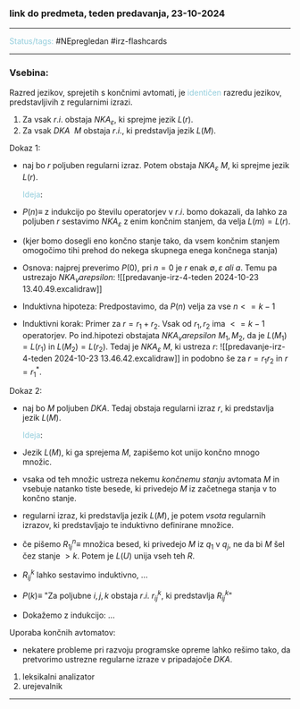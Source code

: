 ### link do predmeta, teden predavanja, 23-10-2024
---

<font color="#92cddc">Status/tags:</font> #NEpregledan #irz-flashcards 

---

### Vsebina:

Razred jezikov, sprejetih s končnimi avtomati, je <font color="#92cddc">identičen</font> razredu jezikov, predstavljivih z regularnimi izrazi.

1) Za vsak $r.i.$ obstaja $NKA_\varepsilon$, ki sprejme jezik $L(r)$.
2) Za vsak $DKA \ \ M$ obstaja $r.i.$, ki predstavlja jezik $L(M)$.

Dokaz 1:
- naj bo $r$ poljuben regularni izraz. Potem obstaja $NKA_\varepsilon \  M$, ki sprejme jezik $L(r)$.

	<font color="#92cddc">Ideja</font>:
- $P(n) \equiv$ z indukcijo po številu operatorjev v $r.i.$ bomo dokazali, da lahko za poljuben $r$ sestavimo $NKA_\varepsilon$ z enim končnim stanjem, da velja $L(m) = L(r)$.
- (kjer bomo dosegli eno končno stanje tako, da vsem končnim stanjem omogočimo tihi prehod do nekega skupnega enega končnega stanja)

- Osnova: najprej preverimo $P(0)$, pri $n = 0$ je $r$ enak $\emptyset, \varepsilon \ ali \ a$. Temu pa ustrezajo $NKA_varepsilon$: ![[predavanje-irz-4-teden 2024-10-23 13.40.49.excalidraw]]
- Induktivna hipoteza: Predpostavimo, da $P(n)$ velja za vse $n <= k-1$
- Induktivni korak: Primer za $r = r_1 + r_2$. Vsak od $r_1, r_2$ ima $<= k-1$ operatorjev. Po ind.hipotezi obstajata $NKA_varepsilon \ M_1, M_2$, da je $L(M_1) = L(r_1)$ in $L(M_2) = L(r_2)$. Tedaj je $NKA_\varepsilon \ M$, ki ustreza $r$: ![[predavanje-irz-4-teden 2024-10-23 13.46.42.excalidraw]] in podobno še za $r = r_1r_2$ in $r = r_1^*$.

Dokaz 2:
- naj bo $M$ poljuben $DKA$. Tedaj obstaja regularni izraz $r$, ki predstavlja jezik $L(M)$.

  <font color="#92cddc">Ideja</font>:
- Jezik $L(M)$, ki ga sprejema $M$, zapišemo kot unijo končno mnogo množic.
- vsaka od teh množic ustreza nekemu $končnemu \ stanju$ avtomata $M$ in vsebuje natanko tiste besede, ki privedejo $M$ iz začetnega stanja v to končno stanje.
- regularni izraz, ki predstavlja jezik $L(M)$, je potem $vsota$ regularnih izrazov, ki predstavljajo te induktivno definirane množice.

- če pišemo $R_{1j}^n \equiv$ množica besed, ki privedejo $M$ iz $q_1$ v $q_j$, ne da bi $M$ šel čez stanje $>k$. Potem je $L(U)$ unija vseh teh $R$.
- $R_{ij}^k$ lahko sestavimo induktivno, ...
- $P(k) \equiv$ "Za poljubne $i,j,k$ obstaja $r.i. \ r_{ij}^k$, ki predstavlja $R_{ij}^k$"
- Dokažemo z indukcijo: ...

Uporaba končnih avtomatov:
- nekatere probleme pri razvoju programske opreme lahko rešimo tako, da pretvorimo ustrezne regularne izraze v pripadajoče $DKA$.
1) leksikalni analizator
2) urejevalnik

---
